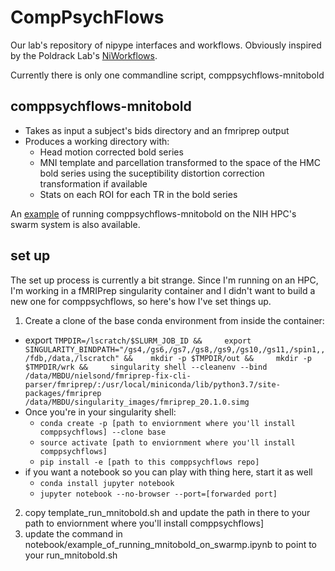 # CompPsychFlows
Our lab's repository of nipype interfaces and workflows. Obviously inspired by the Poldrack Lab's [NiWorkflows](https://github.com/nipreps/niworkflows).

Currently there is only one commandline script, comppsychflows-mnitobold

## comppsychflows-mnitobold
* Takes as input a subject's bids directory and an fmriprep output
* Produces a working directory with:
  * Head motion corrected bold series
  * MNI template and parcellation transformed to the space of the HMC bold series using the suceptibility distortion correction transformation if available
  * Stats on each ROI for each TR in the bold series

An [example](notebook/example_of_running_mnitobold_on_swarmp.ipynb) of running comppsychflows-mnitobold on the NIH HPC's swarm system is also available.

## set up

The set up process is currently a bit strange. Since I'm running on an HPC, I'm working in a fMRIPrep singularity container and I didn't want to build a new one for comppsychflows, so here's how I've set things up.
1. Create a clone of the base conda environment from inside the container:
  * export `TMPDIR=/lscratch/$SLURM_JOB_ID &&     export SINGULARITY_BINDPATH="/gs4,/gs6,/gs7,/gs8,/gs9,/gs10,/gs11,/spin1,,/fdb,/data,/lscratch" &&    mkdir -p $TMPDIR/out &&     mkdir -p $TMPDIR/wrk &&     singularity shell --cleanenv --bind /data/MBDU/nielsond/fmriprep-fix-cli-parser/fmriprep/:/usr/local/miniconda/lib/python3.7/site-packages/fmriprep /data/MBDU/singularity_images/fmriprep_20.1.0.simg`
  * Once you're in your singularity shell:
    * `conda create -p [path to enviornment where you'll install comppsychflows] --clone base`
    * `source activate [path to enviornment where you'll install comppsychflows]`
    * `pip install -e [path to this comppsychflows repo]`
  * if you want a notebook so you can play with thing here, start it as well
    * `conda install jupyter notebook`
    * `jupyter notebook --no-browser --port=[forwarded port]`
 2. copy template_run_mnitobold.sh and update the path in there to your path to enviornment where you'll install comppsychflows]
 3. update the command in notebook/example_of_running_mnitobold_on_swarmp.ipynb to point to your run_mnitobold.sh
